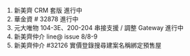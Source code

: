 1. 新美齊 CRM 套版 進行中
2. 華金資 # 32878 進行中
3. 元大唯物 104-3E、200-204 串接支援 / 調整 Gateway 進行中
4. 新美齊仲介 line@ issue 8/8-9
5. 新美齊仲介 #32126 實價登錄搜尋建案名稱綁定預售屋
